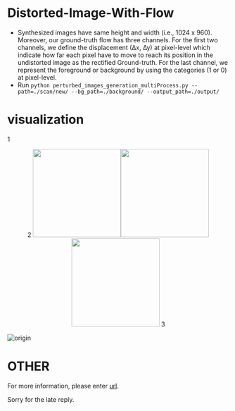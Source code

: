 # Distorted-Image-With-Flow

- Synthesized images have same height and width (i.e., 1024 x 960). Moreover, our ground-truth flow has three channels. For the first two channels, we define the displacement (∆x, ∆y) at pixel-level which indicate how far each pixel have to move to reach its position in the undistorted image as the rectified Ground-truth. For the last channel, we represent the foreground or background by using the categories (1 or 0) at pixel-level.
- Run `python perturbed_images_generation_multiProcess.py --path=./scan/new/ --bg_path=./background/ --output_path=./output/`

# visualization
1 <center class="origin1">
2     <img src="https://github.com/gwxie/Distorted-Image-With-Flow/blob/main/output/scan/new_0.png" width="200"/><img src="https://github.com/gwxie/Distorted-Image-With-Flow/blob/main/output/png/new_0_7_curve.png" width="200"/><img src="https://github.com/gwxie/Distorted-Image-With-Flow/blob/main/output/png/new_0_7_fold.png" width="200"/>
3 </center>

![origin](https://github.com/gwxie/Distorted-Image-With-Flow/blob/main/output/scan/new_1.png)

# OTHER
For more information, please enter [url](https://github.com/gwxie/Dewarping-Document-Image-By-Displacement-Flow-Estimation).

Sorry for the late reply.
